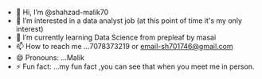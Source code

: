 - 👋 Hi, I’m @shahzad-malik70
- 👀 I’m interested in a data analyst job (at this point of time it's my only interest)
- 🌱 I’m currently learning Data Science from prepleaf by masai
- 📫 How to reach me ...7078373219 or email-sh701746@gmail.com
- 😄 Pronouns: ...Malik
- ⚡ Fun fact: ...my fun fact ,you can see that when you meet me in person.

<!---
shahzad-malik70/shahzad-malik70 is a ✨ special ✨ repository because its `README.md` (this file) appears on your GitHub profile.
You can click the Preview link to take a look at your changes.
--->
